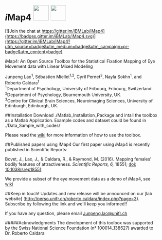 

# *i*Map4  <img src="https://github.com/iBMLab/iMap4/blob/master/GUI/IMAP.png" width="50" height="50" />   <img src="https://github.com/iBMLab/iMap4/blob/master/GUI/logo_imap.png" width="50" height="50" />

[![Join the chat at https://gitter.im/iBMLab/iMap4](https://badges.gitter.im/iBMLab/iMap4.svg)](https://gitter.im/iBMLab/iMap4?utm_source=badge&utm_medium=badge&utm_campaign=pr-badge&utm_content=badge)


*i*Map4: An Open Source Toolbox for the Statistical Fixation Mapping of Eye Movement data with Linear Mixed Modeling

Junpeng Lao<sup>1</sup>, Sébastien Miellet<sup>1,2</sup>, Cyril Pernet<sup>3</sup>, Nayla Sokhn<sup>1</sup>, and Roberto Caldara<sup>1</sup>  
<sup>1</sup>Department of Psychology, University of Fribourg, Fribourg, Switzerland.  
<sup>2</sup>Department of Psychology, Bournemouth University, UK.  
<sup>3</sup>Centre for Clinical Brain Sciences, Neuroimaging Sciences, University of Edinburgh, Edinburgh, UK.  

##Installation 
Download ./Matlab_Installation_Package and intall the toolbox as a Matlab Application. 
Example codes and dataset could be found in ./Data_Sample_with_codes/

Please read the [wiki](https://github.com/iBMLab/iMap4/wiki) for more information of how to use the toolbox.

##Published papers using *i*Map4
Our first paper using *i*Map4 is recently published in Scientific Reports:

Bovet, J., Lao, J., & Caldara, R., & Raymond, M. (2016). Mapping females' bodily features of attractiveness. _Scientific Reports, 6,_ 18551; [doi: 10.1038/srep18551](http://www.nature.com/articles/srep18551)  

We provide a subset of the eye movement data as a demo of *i*Map4, see [wiki](https://github.com/iBMLab/iMap4/wiki/Background-of-Example-1) 

##Keep in touch!
Updates and new release will be announced on our [lab website] (http://perso.unifr.ch/roberto.caldara/index.php?page=3).
Subscribe by following the link and we'll keep you informed!! 

If you have any question, please email Junpeng.lao@unifr.ch


#####Acknowledgments
The development of this toolbox was supported by the Swiss National Science Foundation (n° 100014_138627) awarded to Dr. Roberto Caldara



